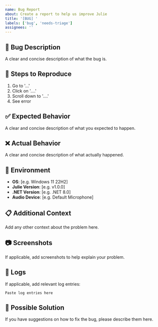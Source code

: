 ```yaml
---
name: Bug Report
about: Create a report to help us improve Julie
title: '[BUG] '
labels: ['bug', 'needs-triage']
assignees: ''
---
```


## 🐛 Bug Description
A clear and concise description of what the bug is.

## 🔄 Steps to Reproduce
1. Go to '...'
2. Click on '....'
3. Scroll down to '....'
4. See error

## ✅ Expected Behavior
A clear and concise description of what you expected to happen.

## ❌ Actual Behavior
A clear and concise description of what actually happened.

## 📱 Environment
- **OS**: [e.g. Windows 11 22H2]
- **Julie Version**: [e.g. v1.0.0]
- **.NET Version**: [e.g. .NET 8.0]
- **Audio Device**: [e.g. Default Microphone]

## 📋 Additional Context
Add any other context about the problem here.

## 📷 Screenshots
If applicable, add screenshots to help explain your problem.

## 📄 Logs
If applicable, add relevant log entries:

```
Paste log entries here
```

## 🔧 Possible Solution
If you have suggestions on how to fix the bug, please describe them here.
